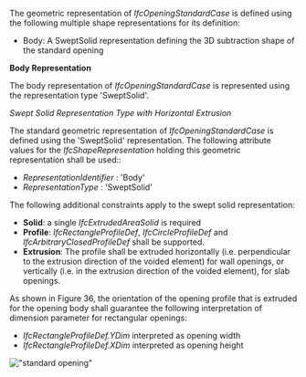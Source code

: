 The geometric representation of _IfcOpeningStandardCase_ is defined using the following multiple shape representations for its definition:

* Body: A SweptSolid representation defining the 3D subtraction shape of the standard opening

**Body Representation**

The body representation of _IfcOpeningStandardCase_ is represented using the representation type 'SweptSolid'.

_Swept Solid Representation Type with Horizontal
Extrusion_

The standard geometric representation of _IfcOpeningStandardCase_ is defined using the 'SweptSolid' representation. The following attribute values for the _IfcShapeRepresentation_ holding this geometric representation shall be used::

* _RepresentationIdentifier_ : 'Body'
* _RepresentationType_ : 'SweptSolid'

The following additional constraints apply to the swept solid representation:

* **Solid**: a single _IfcExtrudedAreaSolid_ is required
* **Profile**: _IfcRectangleProfileDef_, _IfcCircleProfileDef_ and _IfcArbitraryClosedProfileDef_ shall be supported.
* **Extrusion**: The profile shall be extruded horizontally (i.e. perpendicular to the extrusion direction of the voided element) for wall openings, or vertically (i.e. in the extrusion direction of the voided element), for slab openings.

As shown in Figure 36, the orientation of the opening profile that is extruded for the opening body shall guarantee the following interpretation of dimension parameter for rectangular openings:

* _IfcRectangleProfileDef.YDim_ interpreted as opening width
* _IfcRectangleProfileDef.XDim_ interpreted as opening height

!["standard opening"](../../../figures/ifcopeningstandardcase_wall-layout1.png "Figure 1 &mdash; Opening standard representation")
